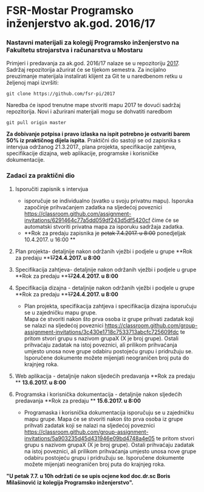 # FSR-Mostar Programsko inženjerstvo ak.god. 2016/17
### Nastavni materijali za kolegij Programsko inženjerstvo na Fakultetu strojarstva i računarstva u Mostaru

Primjeri i predavanja  za ak.god. 2016/17 nalaze se u repozitoriju [2017](https://github.com/fsr-pi/2017). Sadržaj repozitorija ažurirat će se tijekom semestra.
Za incijalno preuzimanje materijala instalirati klijent za Git te u naredbenom retku u željenoj mapi izvršiti:

```
git clone https://github.com/fsr-pi/2017
```
Naredba će ispod trenutne mape stvoriti mapu 2017 te dovući sadržaj repozitorija. Novi i ažurirani materijali mogu se dohvatiti naredbom 
```
git pull origin master
```

**Za dobivanje potpisa i pravo izlaska na ispit potrebno je ostvariti barem 50% iz praktičnog dijela ispita**. Praktični dio sastoji se od zapisnika s intervjua održanog 21.3.2017., plana projekta, specifikacije zahtjeva, specifikacije dizajna, web aplikacije, programske i korisničke dokumentacije.

### Zadaci za praktični dio
1. Isporučiti zapisnik s intervjua
	* isporučuje se individualno (svatko u svoju privatnu mapu). Isporuka započinje prihvaćanjem zadatka na sljedećoj poveznici https://classroom.github.com/assignment-invitations/6291464c77a5dd059df243d5df5420cf čime će se automatski stvoriti privatna mapa za isporuku sadržaja zadatka. 
	* **Rok za predaju zapisnika je ~~petak 7.4.2017. u 8:00~~ ponedjeljak 10.4.2017. u 16:00 **
	 
2. Plan projekta- detaljnije nakon održanih vježbi i podjele u grupe **Rok za predaju **~~17~~**24.4.2017. u 8:00**
3. Specifikacija zahtjeva- detaljnije nakon održanih vježbi i podjele u grupe **Rok za predaju **~~17~~**24.4.2017. u 8:00**
4. Specifikacija dizajna - detaljnije nakon održanih vježbi i podjele u grupe **Rok za predaju **~~17~~**24.4.2017. u 8:00**
	* Plan projekta, specifikacija zahtjeva i specifikacija dizajna isporučuju se u zajedničku mapu grupe.  
	Mapa će stvoriti nakon što prva osoba iz grupe prihvati zadatak koji se nalazi na sljedećoj poveznici https://classroom.github.com/group-assignment-invitations/3c430e1718c7533713abcfc725609fdc 
	te pritom stvori grupu s nazivom grupaX (X je broj grupe). Ostali prihvaćaju zadatak na istoj poveznici, ali prilikom prihvaćanja umjesto unosa nove grupe odabiru postojeću grupu i pridružuju se.
	Isporučene dokumente možete mijenjati neograničen broj puta do krajnjeg roka.

5. Web aplikacija - detaljnije nakon sljedećih predavanja **Rok za predaju ** **13.6.2017. u 8:00**
6. Programska i korisnička dokumentacija - detaljnije nakon sljedećih predavanja **Rok za predaju ** **15.6.2017. u 8:00**
	* Programaska i korisnička dokumentacija isporučuju se u zajedničku mapu grupe. Mapa će se stvoriti nakon što prva osoba iz grupe prihvati zadatak koji se nalazi na sljedećoj poveznici https://classroom.github.com/group-assignment-invitations/5a903235d45d431946e09bd4748a4e05 te pritom stvori grupu s nazivom grupaX (X je broj grupe). Ostali prihvaćaju zadatak na istoj poveznici, ali prilikom prihvaćanja umjesto unosa nove grupe odabiru postojeću grupu i pridružuju se. Isporučene dokumente možete mijenjati neograničen broj puta do krajnjeg roka.

**"U petak 7.7. u 10h održati će se upis ocjene kod doc.dr.sc Boris Milašinović
iz kolegija Programsko inženjerstvo".**
